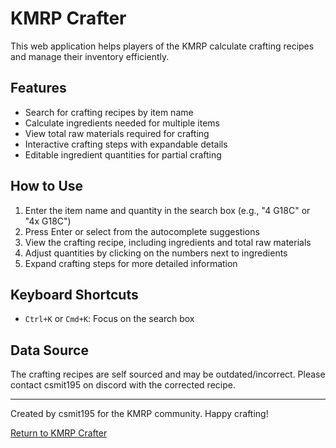 # KMRP Crafter

This web application helps players of the KMRP calculate crafting recipes and manage their inventory efficiently.

## Features

- Search for crafting recipes by item name
- Calculate ingredients needed for multiple items
- View total raw materials required for crafting
- Interactive crafting steps with expandable details
- Editable ingredient quantities for partial crafting

## How to Use

1. Enter the item name and quantity in the search box (e.g., "4 G18C" or "4x G18C")
2. Press Enter or select from the autocomplete suggestions
3. View the crafting recipe, including ingredients and total raw materials
4. Adjust quantities by clicking on the numbers next to ingredients
5. Expand crafting steps for more detailed information

## Keyboard Shortcuts

- `Ctrl+K` or `Cmd+K`: Focus on the search box

## Data Source

The crafting recipes are self sourced and may be outdated/incorrect. Please contact csmit195 on discord with the corrected recipe.

---

Created by csmit195 for the KMRP community. Happy crafting!

[Return to KMRP Crafter](https://csmit195.github.io/kmrp-craft-helper)
